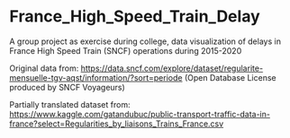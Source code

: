# France_High_Speed_Train_Delay
A group project as exercise during college, data visualization of delays in France High Speed Train (SNCF) operations during 2015-2020

Original data from: https://data.sncf.com/explore/dataset/regularite-mensuelle-tgv-aqst/information/?sort=periode (Open Database License produced by SNCF Voyageurs)

Partially translated dataset from: https://www.kaggle.com/gatandubuc/public-transport-traffic-data-in-france?select=Regularities_by_liaisons_Trains_France.csv
